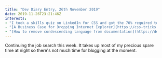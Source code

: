 ```yaml
---
title: "Dev Diary Entry, 26th November 2019"
date: 2019-11-26T23:21:46Z
interests:
- "I took a skills quiz on LinkedIn for CSS and got the 70% required to pass: I know a multiple choice quiz doesn't prove your technical ability but it was a nice confidence boost nonetheless."
- "[A Business Case for Dropping Internet Explorer](https://css-tricks.com/a-business-case-for-dropping-internet-explorer/) - a couple of really interesting angles, including that it discourages developer innovation and adoption of new tech by being restrained by older browsers."
- "[How to remove condescending language from documentation](https://dev.to/meeshkan/how-to-remove-condescending-language-from-documentation-4a5p) - introduces the [alex](https://alexjs.com/) linter that points out language like 'easily' or 'just', definitely one to add to my blog workflow."
---
```


Continuing the job search this week. It takes up most of my precious spare time at night so there's not much time for blogging at the moment.
